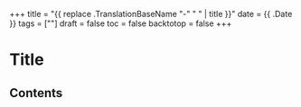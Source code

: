 +++
title = "{{ replace .TranslationBaseName "-" " " | title }}"
date = {{ .Date }}
tags = [""]
draft = false
toc = false
backtotop = false
+++

# Title

<!-- toc -->

## Contents